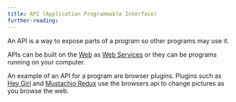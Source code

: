 ```yaml
---
title: API (Application Programmable Interface)
further-reading:
---
```

An API is a way to expose parts of a program so other programs may use it.

APIs can be built on the [Web](/web) as [Web Services](/web-services-or-web-apis) or they can be programs running on your computer.

An example of an API for a program are browser plugins. Plugins such as [Hey Girl](https://chrome.google.com/webstore/detail/hey-girl/jcpmmhaffdebnmkjelaohgjmndeongip) and [Mustachio Redux](https://chrome.google.com/webstore/detail/mustachio-redux/hbnnipmnpgiepegnlmekieblhjmchmbf) use the browsers api to change pictures as you browse the web.
